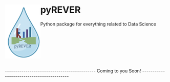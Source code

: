 # pyREVER <img width="22%" align = "left" src="https://github.com/reyvnth/pyREVER/blob/main/pyREVERlogo.png">
Python package for everything related to Data Science




</br>
</br>
</br>
</br>
</br>
</br>





-------------------------------------------- Coming to you Soon! ------------------------------------------
